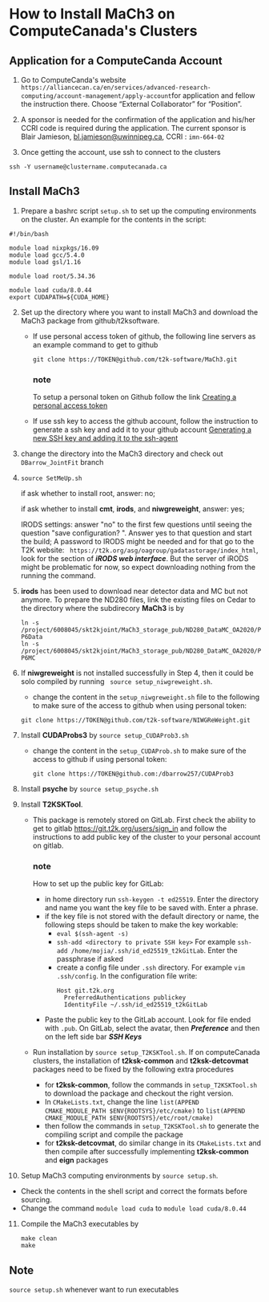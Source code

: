 # How to Install MaCh3 on ComputeCanada's Clusters
## Application for a ComputeCanda Account
 1. Go to ComputeCanda's website ` https://alliancecan.ca/en/services/advanced-research-computing/account-management/apply-account`for application and fellow the instruction there.
 Choose “External Collaborator” for “Position”.

 2. A sponsor is needed for the confirmation of the application and his/her CCRI code is required during the application. The current sponsor is Blair Jamieson, bl.jamieson@uwinnipeg.ca, CCRI : `imn-664-02`

 3. Once getting the account, use ssh to connect to the clusters
 ```
 ssh -Y username@clustername.computecanada.ca
 ```
## Install MaCh3
1. Prepare a bashrc script `setup.sh` to set up the computing environments on the cluster. An example for the contents in the script:
```
#!/bin/bash

module load nixpkgs/16.09
module load gcc/5.4.0
module load gsl/1.16

module load root/5.34.36

module load cuda/8.0.44
export CUDAPATH=${CUDA_HOME}
```

2. Set up the directory where you want to install MaCh3 and download the MaCh3 package from github/t2ksoftware.
    - If use personal access token of github, the following line servers as an example command to get to github
      ```
      git clone https://TOKEN@github.com/t2k-software/MaCh3.git
      ```
       ### note
      To setup a personal token on Github follow the link [Creating a personal access token](https://docs.github.com/en/authentication/keeping-your-account-and-data-secure/creating-a-personal-access-token)
   
    - If use ssh key to access the github account, follow the instruction to generate a ssh key and add it to your github account
      [Generating a new SSH key and adding it to the ssh-agent](https://docs.github.com/en/authentication/connecting-to-github-with-ssh/generating-a-new-ssh-key-and-adding-it-to-the-ssh-agent?platform=linux)
   
3. change the directory into the MaCh3 directory and check out `DBarrow_JointFit` branch

4. `source SetMeUp.sh`

    if ask whether to install root, answer: no;
    
    if ask whether to install **cmt**, **irods**, and **niwgreweight**, answer: yes;

    IRODS settings:
    answer "no" to the first few questions until seeing the question "save configuration? ". Answer yes to that question and start the build;
A password to IRODS might be needed and for that go to the T2K website: ` https://t2k.org/asg/oagroup/gadatastorage/index_html`, look for the section of ***iRODS web interface***. 
But the server of iRODS might be problematic for now, so expect downloading nothing from the running the command.

5. **irods** has been used to download near detector data and MC but not anymore. To prepare the ND280 files, link the existing files on Cedar to the directory where the subdirecory **MaCh3** is by   
   ```
   ln -s /project/6008045/skt2kjoint/MaCh3_storage_pub/ND280_DataMC_OA2020/P6Data P6Data
   ln -s /project/6008045/skt2kjoint/MaCh3_storage_pub/ND280_DataMC_OA2020/P6MC P6MC
   ```

6. If **niwgreweight** is not installed successfully in Step 4, then it could be solo compiled by running ` source setup_niwgreweight.sh`.
   - change the content in the `setup_niwgreweight.sh` file to the following to make sure of the access to github when using personal token:
    ```
    git clone https://TOKEN@github.com/t2k-software/NIWGReWeight.git
    ```
7. Install **CUDAProbs3** by `source setup_CUDAProb3.sh`
   - change the content in the `setup_CUDAProb.sh` to make sure of the access to github if using personal token:
     ```
     git clone https://TOKEN@github.com:/dbarrow257/CUDAProb3
     ```

8. Install **psyche** by `source setup_psyche.sh`

9. Install **T2KSKTool**. 
 
    - This package is remotely stored on GitLab. First check the ability to get to gitlab https://git.t2k.org/users/sign_in and follow the instructions to add public key of the cluster to your personal account on gitlab.
      ### note
      How to set up the public key for GitLab:
      - in home directory run `ssh-keygen -t ed25519`. Enter the directory and name you want the key file to be saved with. Enter a phrase.
      - if the key file is not stored with the default directory or name, the following steps should be taken to make the key workable:
        - `eval $(ssh-agent -s)` 
        - `ssh-add <directory to private SSH key>` For example `ssh-add /home/mojia/.ssh/id_ed25519_t2kGitLab`. Enter the passphrase if asked
        - create a config file under `.ssh` directory. For example `vim .ssh/config`. In the configuration file write:
          ```
          Host git.t2k.org
            PreferredAuthentications publickey
            IdentityFile ~/.ssh/id_ed25519_t2kGitLab
          ```  
      - Paste the public key to the GitLab account. Look for file ended with `.pub`. On GitLab, select the avatar, then ***Preference*** and then on the left side bar ***SSH Keys***

    - Run installation by `source setup_T2KSKTool.sh`. If on computeCanada clusters, the installation of **t2ksk-common** and **t2ksk-detcovmat** packages need to be fixed by the following extra procedures
      - for **t2ksk-common**, follow the commands in `setup_T2KSKTool.sh` to download the package and checkout the right version.
      - In `CMakeLists.txt`, change the line `list(APPEND CMAKE_MODULE_PATH $ENV{ROOTSYS}/etc/cmake)` to `list(APPEND CMAKE_MODULE_PATH $ENV{ROOTSYS}/etc/root/cmake)`
      - then follow the commands in `setup_T2KSKTool.sh` to generate the compiling script and compile the package
      - for **t2ksk-detcovmat**, do similar change in its `CMakeLists.txt` and then compile after successfully implementing **t2ksk-common** and **eign** packages
    
10. Setup MaCh3 computing environments by `source setup.sh`.
   - Check the contents in the shell script and correct the formats before sourcing.
   - Change the command `module load cuda` to `module load cuda/8.0.44` 

11. Compile the MaCh3 executables by  
    ```
    make clean
    make
    ```

## Note
`source setup.sh` whenever want to run executables
